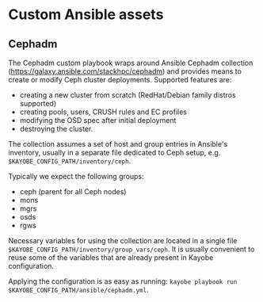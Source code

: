 # Custom Ansible assets

## Cephadm

The Cephadm custom playbook wraps around Ansible Cephadm collection
(https://galaxy.ansible.com/stackhpc/cephadm) and provides means to
create or modify Ceph cluster deployments. Supported features are:
- creating a new cluster from scratch (RedHat/Debian family distros supported)
- creating pools, users, CRUSH rules and EC profiles
- modifying the OSD spec after initial deployment
- destroying the cluster.

The collection assumes a set of host and group entries in Ansible's inventory,
usually in a separate file dedicated to Ceph setup, e.g.
`$KAYOBE_CONFIG_PATH/inventory/ceph`.

Typically we expect the following groups:
- ceph (parent for all Ceph nodes)
- mons
- mgrs
- osds
- rgws

Necessary variables for using the collection are located in a single file
`$KAYOBE_CONFIG_PATH/inventory/group_vars/ceph`. It is usually convenient to reuse some
of the variables that are already present in Kayobe configuration.

Applying the configuration is as easy as running:
`kayobe playbook run $KAYOBE_CONFIG_PATH/ansible/cephadm.yml`.
